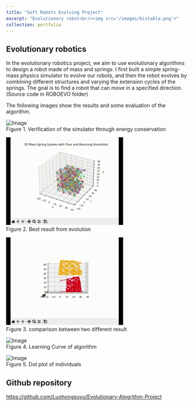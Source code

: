 ```yaml
---
title: "Soft Robots Evolving Project"
excerpt: "Evolutionary robot<br/><img src='/images/bistable.png'>"
collection: portfolio
---
```


## Evolutionary robotics
In the evolutionary robotics project, we aim to use evolutionary algorithms to design a robot made of mass and springs. I first built a simple spring-mass physics simulator to evolve our robots, and then the robot evolves by combining different structures and varying the extension cycles of the springs. The goal is to find a robot that can move in a specified direction. (Source code in ROBOEVO folder)

The following images show the results and some evaluation of the algorithm.

![Image](Image/Simulator_ver.jpg)<br>
Figure 1. Verification of the simulator through energy conservation<br>


![Image](https://github.com/Luohongsuyu/Evolutionary-Alogrithm-Project/blob/main/Image/GIF1.gif)<br>
Figure 2. Best result from evolution<br>

![Image](https://github.com/Luohongsuyu/Evolutionary-Alogrithm-Project/blob/main/Image/GIF2.gif)<br>
Figure 3. comparison between two different result<br>

![Image](Image/Learning_curve.png)<br>
Figure 4. Learning Curve of algorithm<br>

![Image](Image/dot_plot.png)<br>
Figure 5. Dot plot of individuals<br>

## Github repository
https://github.com/Luohongsuyu/Evolutionary-Alogrithm-Project

